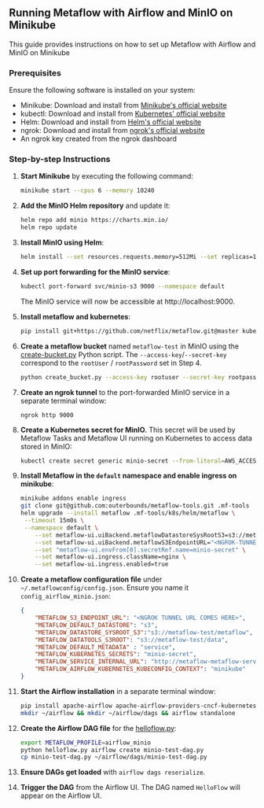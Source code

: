 ## Running Metaflow with Airflow and MinIO on Minikube

This guide provides instructions on how to set up Metaflow with Airflow and MinIO on Minikube

### Prerequisites

Ensure the following software is installed on your system:

- Minikube: Download and install from [Minikube's official website](https://minikube.sigs.k8s.io/docs/start/)
- kubectl: Download and install from [Kubernetes' official website](https://kubernetes.io/docs/tasks/tools/)
- Helm: Download and install from [Helm's official website](https://helm.sh/docs/intro/install/)
- ngrok: Download and install from [ngrok's official website](https://ngrok.com/downloads)
- An ngrok key created from the ngrok dashboard

### Step-by-step Instructions

1. **Start Minikube** by executing the following command:

   ```bash
   minikube start --cpus 6 --memory 10240
   ```

2. **Add the MinIO Helm repository** and update it:

   ```bash
   helm repo add minio https://charts.min.io/
   helm repo update
   ```

3. **Install MinIO using Helm**:

   ```bash
   helm install --set resources.requests.memory=512Mi --set replicas=1 --set persistence.enabled=false --set mode=standalone --set rootUser=rootuser,rootPassword=rootpass123 minio-s3 minio/minio
   ```

4. **Set up port forwarding for the MinIO service**:

   ```bash
   kubectl port-forward svc/minio-s3 9000 --namespace default
   ```

   The MinIO service will now be accessible at http://localhost:9000.

5. **Install metaflow and kubernetes**:

   ```bash
   pip install git+https://github.com/netflix/metaflow.git@master kubernetes
   ```

6. **Create a metaflow bucket** named `metaflow-test` in MinIO using the [create-bucket.py](./create-bucket.py) Python script. The `--access-key`/`--secret-key` correspond to the `rootUser` / `rootPassword` set in Step 4. 
   ```bash
   python create_bucket.py --access-key rootuser --secret-key rootpass123 --bucket-name metaflow-test
   ```

7. **Create an ngrok tunnel** to the port-forwarded MinIO service in a separate terminal window:

   ```
   ngrok http 9000
   ```

8. **Create a Kubernetes secret for MinIO.** This secret will be used by Metaflow Tasks and Metaflow UI running on Kubernetes to access data stored in MinIO:

   ```sh
   kubectl create secret generic minio-secret --from-literal=AWS_ACCESS_KEY_ID=rootuser --from-literal=AWS_SECRET_ACCESS_KEY=rootpass123
   ```

9. **Install Metaflow in the `default` namespace and enable ingress on minikube**:

   ```sh
   minikube addons enable ingress
   git clone git@github.com:outerbounds/metaflow-tools.git .mf-tools
   helm upgrade --install metaflow .mf-tools/k8s/helm/metaflow \
   	--timeout 15m0s \
   	--namespace default \
       --set metaflow-ui.uiBackend.metaflowDatastoreSysRootS3=s3://metaflow-test/metaflow \
       --set metaflow-ui.uiBackend.metaflowS3EndpointURL="<NGROK-TUNNEL-URL-COMES-HERE>" \
       --set "metaflow-ui.envFrom[0].secretRef.name=minio-secret" \
       --set metaflow-ui.ingress.className=nginx \
       --set metaflow-ui.ingress.enabled=true
   ```

10. **Create a metaflow configuration file** under `~/.metaflowconfig/config.json`. Ensure you name it `config_airflow_minio.json`:
    ```json
    {
        "METAFLOW_S3_ENDPOINT_URL": "<NGROK TUNNEL URL COMES HERE>",
        "METAFLOW_DEFAULT_DATASTORE": "s3",
        "METAFLOW_DATASTORE_SYSROOT_S3":"s3://metaflow-test/metaflow",
        "METAFLOW_DATATOOLS_S3ROOT": "s3://metaflow-test/data",
        "METAFLOW_DEFAULT_METADATA" : "service",
        "METAFLOW_KUBERNETES_SECRETS": "minio-secret",
        "METAFLOW_SERVICE_INTERNAL_URL": "http://metaflow-metaflow-service.default.svc.cluster.local:8080",
        "METAFLOW_AIRFLOW_KUBERNETES_KUBECONFIG_CONTEXT": "minikube"
    }
    ```

11. **Start the Airflow installation** in a separate terminal window:

    ```sh
    pip install apache-airflow apache-airflow-providers-cncf-kubernetes
    mkdir ~/airflow && mkdir ~/airflow/dags && airflow standalone
    ```

12. **Create the Airflow DAG file** for the [helloflow.py](./helloflow.py):

    ```sh 
    export METAFLOW_PROFILE=airflow_minio
    python helloflow.py airflow create minio-test-dag.py
    cp minio-test-dag.py ~/airflow/dags/minio-test-dag.py
    ```

13. **Ensure DAGs get loaded** with `airflow dags reserialize`.

14. **Trigger the DAG** from the Airflow UI. The DAG named `HelloFlow` will appear on the Airflow UI.
